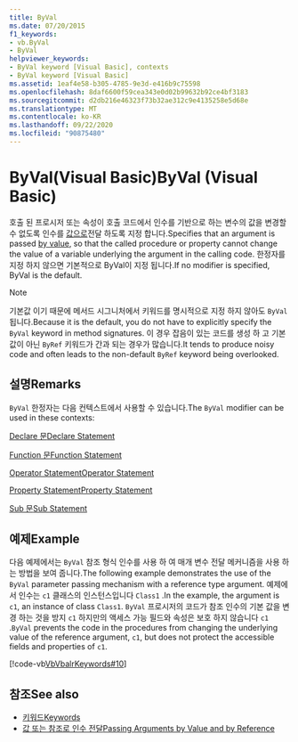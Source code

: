 ```yaml
---
title: ByVal
ms.date: 07/20/2015
f1_keywords:
- vb.ByVal
- ByVal
helpviewer_keywords:
- ByVal keyword [Visual Basic], contexts
- ByVal keyword [Visual Basic]
ms.assetid: 1eaf4e58-b305-4785-9e3d-e416b9c75598
ms.openlocfilehash: 8daf6600f59cea343e0d02b99632b92ce4bf3183
ms.sourcegitcommit: d2db216e46323f73b32ae312c9e4135258e5d68e
ms.translationtype: MT
ms.contentlocale: ko-KR
ms.lasthandoff: 09/22/2020
ms.locfileid: "90875480"
---
```

# <a name="byval-visual-basic"></a><span data-ttu-id="735b9-102">ByVal(Visual Basic)</span><span class="sxs-lookup"><span data-stu-id="735b9-102">ByVal (Visual Basic)</span></span>

<span data-ttu-id="735b9-103">호출 된 프로시저 또는 속성이 호출 코드에서 인수를 기반으로 하는 변수의 값을 변경할 수 없도록 인수를 [값으로](../../programming-guide/language-features/procedures/passing-arguments-by-value-and-by-reference.md)전달 하도록 지정 합니다.</span><span class="sxs-lookup"><span data-stu-id="735b9-103">Specifies that an argument is passed [by value](../../programming-guide/language-features/procedures/passing-arguments-by-value-and-by-reference.md), so that the called procedure or property cannot change the value of a variable underlying the argument in the calling code.</span></span> <span data-ttu-id="735b9-104">한정자를 지정 하지 않으면 기본적으로 ByVal이 지정 됩니다.</span><span class="sxs-lookup"><span data-stu-id="735b9-104">If no modifier is specified, ByVal is the default.</span></span>

> [!NOTE]
> <span data-ttu-id="735b9-105">기본값 이기 때문에 메서드 시그니처에서 키워드를 명시적으로 지정 하지 않아도 `ByVal` 됩니다.</span><span class="sxs-lookup"><span data-stu-id="735b9-105">Because it is the default, you do not have to explicitly specify the `ByVal` keyword in method signatures.</span></span> <span data-ttu-id="735b9-106">이 경우 잡음이 있는 코드를 생성 하 고 기본값이 아닌 `ByRef` 키워드가 간과 되는 경우가 많습니다.</span><span class="sxs-lookup"><span data-stu-id="735b9-106">It tends to produce noisy code and often leads to the non-default `ByRef` keyword being overlooked.</span></span>

## <a name="remarks"></a><span data-ttu-id="735b9-107">설명</span><span class="sxs-lookup"><span data-stu-id="735b9-107">Remarks</span></span>

 <span data-ttu-id="735b9-108">`ByVal` 한정자는 다음 컨텍스트에서 사용할 수 있습니다.</span><span class="sxs-lookup"><span data-stu-id="735b9-108">The `ByVal` modifier can be used in these contexts:</span></span>

 [<span data-ttu-id="735b9-109">Declare 문</span><span class="sxs-lookup"><span data-stu-id="735b9-109">Declare Statement</span></span>](../statements/declare-statement.md)

 [<span data-ttu-id="735b9-110">Function 문</span><span class="sxs-lookup"><span data-stu-id="735b9-110">Function Statement</span></span>](../statements/function-statement.md)
  
 [<span data-ttu-id="735b9-111">Operator Statement</span><span class="sxs-lookup"><span data-stu-id="735b9-111">Operator Statement</span></span>](../statements/operator-statement.md)
  
 [<span data-ttu-id="735b9-112">Property Statement</span><span class="sxs-lookup"><span data-stu-id="735b9-112">Property Statement</span></span>](../statements/property-statement.md)
  
 [<span data-ttu-id="735b9-113">Sub 문</span><span class="sxs-lookup"><span data-stu-id="735b9-113">Sub Statement</span></span>](../statements/sub-statement.md)

## <a name="example"></a><span data-ttu-id="735b9-114">예제</span><span class="sxs-lookup"><span data-stu-id="735b9-114">Example</span></span>

 <span data-ttu-id="735b9-115">다음 예제에서는 `ByVal` 참조 형식 인수를 사용 하 여 매개 변수 전달 메커니즘을 사용 하는 방법을 보여 줍니다.</span><span class="sxs-lookup"><span data-stu-id="735b9-115">The following example demonstrates the use of the `ByVal` parameter passing mechanism with a reference type argument.</span></span> <span data-ttu-id="735b9-116">예제에서 인수는 `c1` 클래스의 인스턴스입니다 `Class1` .</span><span class="sxs-lookup"><span data-stu-id="735b9-116">In the example, the argument is `c1`, an instance of class `Class1`.</span></span> <span data-ttu-id="735b9-117">`ByVal` 프로시저의 코드가 참조 인수의 기본 값을 변경 하는 것을 방지 `c1` 하지만의 액세스 가능 필드와 속성은 보호 하지 않습니다 `c1` .</span><span class="sxs-lookup"><span data-stu-id="735b9-117">`ByVal` prevents the code in the procedures from changing the underlying value of the reference argument, `c1`, but does not protect the accessible fields and properties of `c1`.</span></span>

 [!code-vb[VbVbalrKeywords#10](~/samples/snippets/visualbasic/VS_Snippets_VBCSharp/VbVbalrKeywords/VB/Class5.vb#10)]

## <a name="see-also"></a><span data-ttu-id="735b9-118">참조</span><span class="sxs-lookup"><span data-stu-id="735b9-118">See also</span></span>

- [<span data-ttu-id="735b9-119">키워드</span><span class="sxs-lookup"><span data-stu-id="735b9-119">Keywords</span></span>](../keywords/index.md)
- [<span data-ttu-id="735b9-120">값 또는 참조로 인수 전달</span><span class="sxs-lookup"><span data-stu-id="735b9-120">Passing Arguments by Value and by Reference</span></span>](../../programming-guide/language-features/procedures/passing-arguments-by-value-and-by-reference.md)
